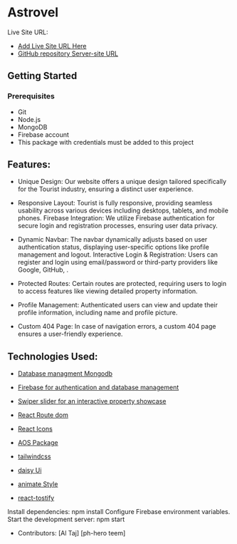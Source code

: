 
# Astrovel
Live Site URL: 
- [Add Live Site URL Here](https://astro-home-395ff.web.app/)
- [GitHub repository Server-site URL](https://github.com/programming-hero-web-course-4/b9a10-server-side-altaj1)
## Getting Started

### Prerequisites
- Git
- Node.js
- MongoDB
- Firebase account
- This package with credentials must be added to this project
  
## Features:
- Unique Design: Our website offers a unique design tailored specifically for the Tourist industry, ensuring a distinct user experience.
- Responsive Layout: Tourist is fully responsive, providing seamless usability across various devices including desktops, tablets, and mobile phones.
Firebase Integration: We utilize Firebase authentication for secure login and registration processes, ensuring user data privacy.
- Dynamic Navbar: The navbar dynamically adjusts based on user authentication status, displaying user-specific options like profile management and logout.
Interactive Login & Registration: Users can register and login using email/password or third-party providers like Google, GitHub, .

- Protected Routes: Certain routes are protected, requiring users to login to access features like viewing detailed property information.
- Profile Management: Authenticated users can view and update their profile information, including name and profile picture.
- Custom 404 Page: In case of navigation errors, a custom 404 page ensures a user-friendly experience.
## Technologies Used:
- [Database managment Mongodb](https://cloud.mongodb.com/v2/66235f0763cf5d24a8a344a7#/metrics/replicaSet/6623645cb2259769666b03ae/explorer/touristsDB/spot/find)
- [Firebase for authentication and database management](https://firebase.google.com/docs/auth?authuser=0&hl=en)

- [Swiper slider for an interactive property showcase](https://swiperjs.com/)

- [React Route dom](https://reactrouter.com/en/main)

- [React Icons](https://react-icons.github.io/react-icons/)

- [AOS Package](https://www.npmjs.com/package/aos)

- [tailwindcss](https://tailwindcss.com/)

- [ daisy Ui](https://tailwindcss.com/)

- [animate Style](https://animate.style/#migration)

- [react-tostify](https://www.npmjs.com/package/react-toastify)



Install dependencies: npm install
Configure Firebase environment variables.
Start the development server: npm start
- Contributors:
[Al Taj]
[ph-hero teem]
